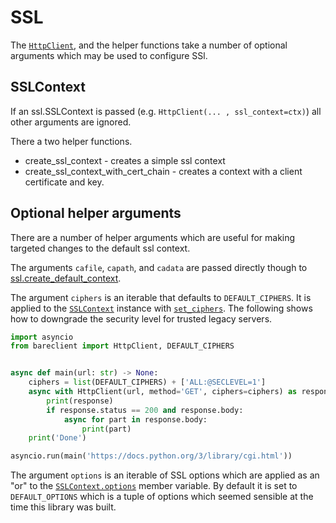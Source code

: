 # SSL

The [`HttpClient`](/5.0/api/bareclient/#class-httpclient),
and the helper functions take a number of optional arguments which may be used
to configure SSl.

## SSLContext

If an ssl.SSLContext is passed (e.g. `HttpClient(... , ssl_context=ctx)`) all
other arguments are ignored.

There a two helper functions.

- create_ssl_context - creates a simple ssl context
- create_ssl_context_with_cert_chain - creates a context with a client certificate and key.

## Optional helper arguments

There are a number of helper arguments which are useful for making targeted changes
to the default ssl context.

The arguments `cafile`, `capath`, and `cadata` are passed directly though to
[ssl.create_default_context](https://docs.python.org/3/library/ssl.html#ssl.create_default_context).

The argument `ciphers` is an iterable that defaults to `DEFAULT_CIPHERS`. It is
applied to the
[`SSLContext`](https://docs.python.org/3/library/ssl.html#ssl.SSLContext)
instance with
[`set_ciphers`](https://docs.python.org/3/library/ssl.html#ssl.SSLContext.set_ciphers).
The following shows how to downgrade the security level for trusted legacy
servers.

```python
import asyncio
from bareclient import HttpClient, DEFAULT_CIPHERS


async def main(url: str) -> None:
    ciphers = list(DEFAULT_CIPHERS) + ['ALL:@SECLEVEL=1']
    async with HttpClient(url, method='GET', ciphers=ciphers) as response:
        print(response)
        if response.status == 200 and response.body:
            async for part in response.body:
                print(part)
    print('Done')

asyncio.run(main('https://docs.python.org/3/library/cgi.html'))
```

The argument `options` is an iterable of SSL options which are applied as an "or"
to the
[`SSLContext.options`](https://docs.python.org/3/library/ssl.html#ssl.SSLContext.set_ciphers)
member variable. By default it is set to `DEFAULT_OPTIONS` which is a tuple of
options which seemed sensible at the time this library was built.
